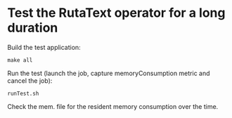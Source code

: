 # Test the RutaText operator for a long duration

Build the test application:

`make all`

Run the test (launch the job, capture memoryConsumption metric and cancel the job):

`runTest.sh`

Check the mem.<pid> file for the resident memory consumption over the time.
